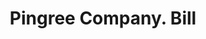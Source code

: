 ---
doi: 10.7916/D8Z339SX
date_other: '1910'
date_other_textual: '1910'
form: printed ephemera
genre:
- Invoices
name:
- Pingree Company
object_in_context_url: https://biggert.cul.columbia.edu/items/view/ave_biggert_00618
subject_hierarchical_geographic:
- Detroit, Michigan, United States
subject_name:
- Pingree Company
title: Pingree Company. Bill
sort_title: Pingree Company. Bill
call_number: ave_biggert_00618
coordinates:
- 42.331388888888895,-83.04583333333333
pid: ave_biggert_00618
identifiers: ave_biggert_00618
thumbnail: https://derivativo-1.library.columbia.edu/iiif/2/ldpd:343644/full/!256,256/0/native.jpg
permalink: /biggert/ave_biggert_00618/
layout: iiif-image-page
---